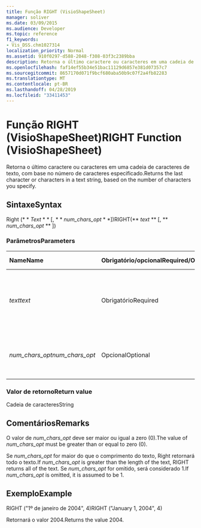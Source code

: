 ```yaml
---
title: Função RIGHT (VisioShapeSheet)
manager: soliver
ms.date: 03/09/2015
ms.audience: Developer
ms.topic: reference
f1_keywords:
- Vis_DSS.chm1027314
localization_priority: Normal
ms.assetid: 910f0297-d588-2048-f308-03f3c2389bba
description: Retorna o último caractere ou caracteres em uma cadeia de caracteres de texto, com base no número de caracteres especificado.
ms.openlocfilehash: faf14ef55b34e51bac11129d6857e381d07357c7
ms.sourcegitcommit: 8657170d071f9bcf680aba50b9c07f2a4fb82283
ms.translationtype: MT
ms.contentlocale: pt-BR
ms.lasthandoff: 04/28/2019
ms.locfileid: "33411453"
---
```

# <a name="right-function-visioshapesheet"></a><span data-ttu-id="43750-103">Função RIGHT (VisioShapeSheet)</span><span class="sxs-lookup"><span data-stu-id="43750-103">RIGHT Function (VisioShapeSheet)</span></span>

<span data-ttu-id="43750-104">Retorna o último caractere ou caracteres em uma cadeia de caracteres de texto, com base no número de caracteres especificado.</span><span class="sxs-lookup"><span data-stu-id="43750-104">Returns the last character or characters in a text string, based on the number of characters you specify.</span></span>
  
## <a name="syntax"></a><span data-ttu-id="43750-105">Sintaxe</span><span class="sxs-lookup"><span data-stu-id="43750-105">Syntax</span></span>

<span data-ttu-id="43750-106">Right (\* \* *Text* \* \* [, \* \* *num_chars_opt* \* \*])</span><span class="sxs-lookup"><span data-stu-id="43750-106">RIGHT(\*\* *text* \*\* [, \*\* *num_chars_opt* \*\* ])</span></span> 
  
### <a name="parameters"></a><span data-ttu-id="43750-107">Parâmetros</span><span class="sxs-lookup"><span data-stu-id="43750-107">Parameters</span></span>

|<span data-ttu-id="43750-108">**Name**</span><span class="sxs-lookup"><span data-stu-id="43750-108">**Name**</span></span>|<span data-ttu-id="43750-109">**Obrigatório/opcional**</span><span class="sxs-lookup"><span data-stu-id="43750-109">**Required/Optional**</span></span>|<span data-ttu-id="43750-110">**Tipo de dados**</span><span class="sxs-lookup"><span data-stu-id="43750-110">**Data Type**</span></span>|<span data-ttu-id="43750-111">**Descrição**</span><span class="sxs-lookup"><span data-stu-id="43750-111">**Description**</span></span>|
|:-----|:-----|:-----|:-----|
| <span data-ttu-id="43750-112">_text_</span><span class="sxs-lookup"><span data-stu-id="43750-112">_text_</span></span> <br/> |<span data-ttu-id="43750-113">Obrigatório</span><span class="sxs-lookup"><span data-stu-id="43750-113">Required</span></span>  <br/> |<span data-ttu-id="43750-114">**Cadeia de caracteres**</span><span class="sxs-lookup"><span data-stu-id="43750-114">**String**</span></span> <br/> | <span data-ttu-id="43750-115">A cadeia de caracteres de texto que contém os caracteres a serem extraídos.</span><span class="sxs-lookup"><span data-stu-id="43750-115">The text string containing the characters you want to extract.</span></span>  <br/> |
| <span data-ttu-id="43750-116">_num_chars_opt_</span><span class="sxs-lookup"><span data-stu-id="43750-116">_num_chars_opt_</span></span> <br/> |<span data-ttu-id="43750-117">Opcional</span><span class="sxs-lookup"><span data-stu-id="43750-117">Optional</span></span>  <br/> |<span data-ttu-id="43750-118">**Número**</span><span class="sxs-lookup"><span data-stu-id="43750-118">**Number**</span></span> <br/> |<span data-ttu-id="43750-119">O número de caracteres que deseja extrair.</span><span class="sxs-lookup"><span data-stu-id="43750-119">The number of characters you want to extract.</span></span> <span data-ttu-id="43750-120">O padrão é 1.</span><span class="sxs-lookup"><span data-stu-id="43750-120">The default is 1.</span></span>  <br/> |
   
### <a name="return-value"></a><span data-ttu-id="43750-121">Valor de retorno</span><span class="sxs-lookup"><span data-stu-id="43750-121">Return value</span></span>

<span data-ttu-id="43750-122">Cadeia de caracteres</span><span class="sxs-lookup"><span data-stu-id="43750-122">String</span></span>
  
## <a name="remarks"></a><span data-ttu-id="43750-123">Comentários</span><span class="sxs-lookup"><span data-stu-id="43750-123">Remarks</span></span>

<span data-ttu-id="43750-124">O valor de _num_chars_opt_ deve ser maior ou igual a zero (0).</span><span class="sxs-lookup"><span data-stu-id="43750-124">The value of  _num_chars_opt_ must be greater than or equal to zero (0).</span></span> 
  
<span data-ttu-id="43750-125">Se _num_chars_opt_ for maior do que o comprimento do texto, Right retornará todo o texto.</span><span class="sxs-lookup"><span data-stu-id="43750-125">If  _num_chars_opt_ is greater than the length of the text, RIGHT returns all of the text.</span></span> <span data-ttu-id="43750-126">Se _num_chars_opt_ for omitido, será considerado 1.</span><span class="sxs-lookup"><span data-stu-id="43750-126">If  _num_chars_opt_ is omitted, it is assumed to be 1.</span></span> 
  
## <a name="example"></a><span data-ttu-id="43750-127">Exemplo</span><span class="sxs-lookup"><span data-stu-id="43750-127">Example</span></span>

<span data-ttu-id="43750-128">RIGHT ("1º de janeiro de 2004", 4)</span><span class="sxs-lookup"><span data-stu-id="43750-128">RIGHT ("January 1, 2004", 4)</span></span> 
  
<span data-ttu-id="43750-129">Retornará o valor 2004.</span><span class="sxs-lookup"><span data-stu-id="43750-129">Returns the value 2004.</span></span> 
  

